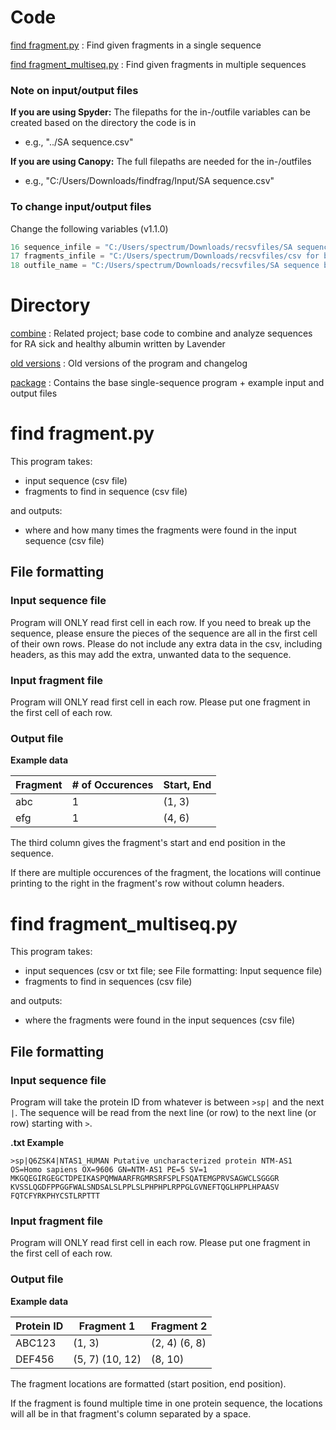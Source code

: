 # Code

[find fragment.py](https://github.com/rakudola/findfrag/blob/master/find%20fragment.py)
: Find given fragments in a single sequence

[find fragment_multiseq.py](https://github.com/rakudola/findfrag/blob/master/find%20fragment_multiseq.py)
: Find given fragments in multiple sequences

### Note on input/output files
**If you are using Spyder:** The filepaths for the in-/outfile variables can be created based on the directory the code is in
- e.g., "../SA sequence.csv"

**If you are using Canopy:** The full filepaths are needed for the in-/outfiles
- e.g., "C:/Users/Downloads/findfrag/Input/SA sequence.csv"
### To change input/output files
Change the following variables (v1.1.0)
```python
16 sequence_infile = "C:/Users/spectrum/Downloads/recsvfiles/SA sequence.csv"
17 fragments_infile = "C:/Users/spectrum/Downloads/recsvfiles/csv for blast.csv"
18 outfile_name = "C:/Users/spectrum/Downloads/recsvfiles/SA sequence blast.csv"
```

# Directory
[combine](https://github.com/rakudola/findfrag/tree/master/combine)
: Related project; base code to combine and analyze sequences for RA sick and healthy albumin written by Lavender

[old versions](https://github.com/rakudola/findfrag/tree/master/old%20versions)
: Old versions of the program and changelog

[package](https://github.com/rakudola/findfrag/tree/master/package)
: Contains the base single-sequence program + example input and output files

# find fragment.py
This program takes:
- input sequence (csv file)
- fragments to find in sequence (csv file)

and outputs:
- where and how many times the fragments were found in the input sequence (csv file)

## File formatting
### Input sequence file
Program will ONLY read first cell in each row. If you need to break up the sequence, please ensure the pieces of the sequence are all in the first cell of their own rows. Please do not include any extra data in the csv, including headers, as this may add the extra, unwanted data to the sequence.

### Input fragment file
Program will ONLY read first cell in each row. Please put one fragment in the first cell of each row.

### Output file
**Example data**

Fragment | # of Occurences | Start, End 
--- | --- | ---
abc | 1 | (1, 3) 
efg | 1 | (4, 6)

The third column gives the fragment's start and end position in the sequence.

If there are multiple occurences of the fragment, the locations will continue printing to the right in the fragment's row without column headers.

# find fragment_multiseq.py
This program takes:
- input sequences (csv or txt file; see File formatting: Input sequence file)
- fragments to find in sequences (csv file)

and outputs:
- where the fragments were found in the input sequences (csv file)

## File formatting
### Input sequence file
Program will take the protein ID from whatever is between ```>sp|``` and the next ```|```. The sequence will be read from the next line (or row) to the next line (or row) starting with ```>```.

**.txt Example**
```
>sp|Q6ZSK4|NTAS1_HUMAN Putative uncharacterized protein NTM-AS1 OS=Homo sapiens OX=9606 GN=NTM-AS1 PE=5 SV=1
MKGQEGIRGEGCTDPEIKASPQMWAARFRGMRSRFSPLFSQATEMGPRVSAGWCLSGGGR
KVSSLQGDFPPGGFWALSNDSALSLPPLSLPHPHPLRPPGLGVNEFTQGLHPPLHPAASV
FQTCFYRKPHYCSTLRPTTT
```

### Input fragment file
Program will ONLY read first cell in each row. Please put one fragment in the first cell of each row.

### Output file
**Example data**

Protein ID | Fragment 1 | Fragment 2
--- | --- | ---
ABC123 | (1, 3) | (2, 4) (6, 8) 
DEF456 | (5, 7) (10, 12) | (8, 10)

The fragment locations are formatted (start position, end position).

If the fragment is found multiple time in one protein sequence, the locations will all be in that fragment's column separated by a space.
